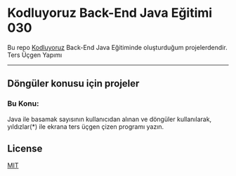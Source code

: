 # Kodluyoruz Back-End Java Eğitimi 030

Bu repo [Kodluyoruz](https://www.kodluyoruz.org) Back-End Java Eğitiminde 
oluşturduğum projelerdendir.
Ters Üçgen Yapımı

---
## Döngüler konusu için projeler
### Bu Konu:

Java ile basamak sayısının kullanıcıdan alınan ve döngüler kullanılarak, yıldızlar(*) ile ekrana ters üçgen çizen programı yazın.

## License
[MIT](https://choosealicense.com/licenses/mit/)
